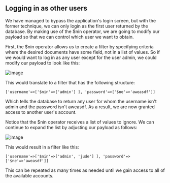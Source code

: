 ## Logging in as other users

We have managed to bypass the application's login screen, but with the former technique, we can only login as the first user returned by the database. By making use of the $nin operator, we are going to modify our payload so that we can control which user we want to obtain.

First, the $nin operator allows us to create a filter by specifying criteria where the desired documents have some field, not in a list of values. So if we would want to log in as any user except for the user admin, we could modify our payload to look like this:


![image](https://github.com/4bo4yman/Web-Application-Penetration-Testing/assets/156849852/e38f01eb-e8bb-43eb-8bbb-b76bf65fa117)


This would translate to a filter that has the following structure:

```['username'=>['$nin'=>['admin'] ], 'password'=>['$ne'=>'aweasdf']]```

Which tells the database to return any user for whom the username isn't admin and the password isn't aweasdf. As a result, we are now granted access to another user's account.

Notice that the $nin operator receives a list of values to ignore. We can continue to expand the list by adjusting our payload as follows:


![image](https://github.com/4bo4yman/Web-Application-Penetration-Testing/assets/156849852/fd0e3de7-93a7-4fc5-8460-896c9dc75e80)


This would result in a filter like this:

```['username'=>['$nin'=>['admin', 'jude'] ], 'password'=>['$ne'=>'aweasdf']]```

This can be repeated as many times as needed until we gain access to all of the available accounts.














